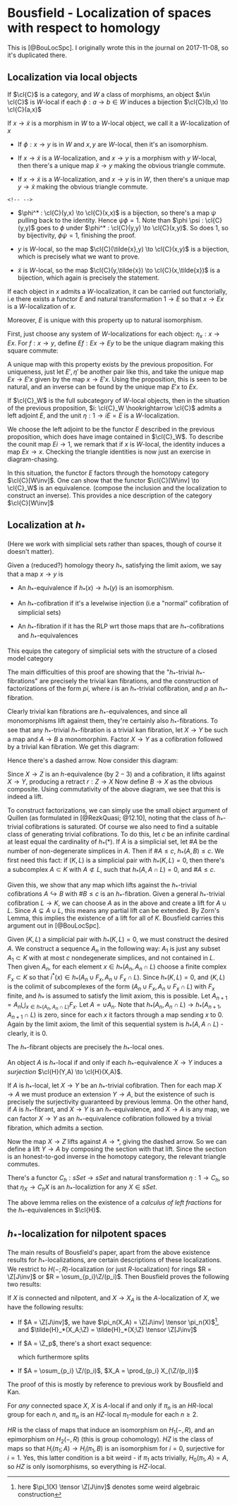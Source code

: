 Bousfield - Localization of spaces with respect to homology
===========================================================

This is [@BouLocSpc]. I originally wrote this in the journal on
2017-11-08, so it's duplicated there.

Localization via local objects
------------------------------

If $\cl{C}$ is a category, and $W$ a class of morphisms, an object
$x\in \cl{C}$ is $W$-local if each $\phi:a\to b \in W$ induces a
bijection $\cl{C}(b,x) \to \cl{C}(a,x)$

If $x \to \tilde{x}$ is a morphism in $W$ to a $W$-local object, we call
it a $W$-localization of $x$

-   If $\phi: x \to y$ is in $W$ and $x,y$ are $W$-local, then it's an
    isomorphism.

-   If $x \to \tilde{x}$ is a $W$-localization, and $x \to y$ is a
    morphism with $y$ $W$-local, then there's a unique map
    $\tilde{x} \to y$ making the obvious triangle commute.

-   If $x \to \tilde{x}$ is a $W$-localization, and $x \to y$ is in $W$,
    then there's a unique map $y \to \tilde{x}$ making the obvious
    triangle commute.

```{=html}
<!-- -->
```
-   $\phi^* : \cl{C}(y,x) \to \cl{C}(x,x)$ is a bijection, so there's a
    map $\psi$ pulling back to the identity. Hence $\psi \phi = 1$. Note
    than $\phi \psi : \cl{C}(y,y)$ goes to $\phi$ under
    $\phi^* : \cl{C}(y,y) \to \cl{C}(x,y)$. So does $1$, so by
    bijectivity, $\phi \psi = 1$, finishing the proof.

-   $y$ is $W$-local, so the map $\cl{C}(\tilde{x},y) \to \cl{C}(x,y)$
    is a bijection, which is precisely what we want to prove.

-   $\tilde{x}$ is $W$-local, so the map
    $\cl{C}(y,\tilde{x}) \to \cl{C}(x,\tilde{x})$ is a bijection, which
    again is precisely the statement.

If each object in $x$ admits a $W$-localization, it can be carried out
functorially, i.e there exists a functor $E$ and natural transformation
$1 \to E$ so that $x \to Ex$ is a $W$-localization of $x$.

Moreover, $E$ is unique with this property up to natural isomorphism.

First, just choose any system of $W$-localizations for each object:
$\eta_x: x \to Ex$. For $f: x \to y$, define $Ef: Ex \to Ey$ to be the
unique diagram making this square commute:

A unique map with this property exists by the previous proposition. For
uniqueness, just let $E', \eta'$ be another pair like this, and take the
unique map $Ex \to E'x$ given by the map $x \to E'x$. Using the
proposition, this is seen to be natural, and an inverse can be found by
the unique map $E'x$ to $Ex$.

If $\cl{C}_W$ is the full subcategory of $W$-local objects, then in the
situation of the previous proposition,
$i: \cl{C}_W \hookrightarrow \cl{C}$ admits a left adjoint $E$, and the
unit $\eta: 1 \to iE = E$ is a $W$-localization.

We choose the left adjoint to be the functor $E$ described in the
previous proposition, which does have image contained in $\cl{C}_W$. To
describe the counit map $Ei \to 1$, we remark that if $x$ is $W$-local,
the identity induces a map $Ex \to x$. Checking the triangle identities
is now just an exercise in diagram-chasing.

In this situation, the functor $E$ factors through the homotopy category
$\cl{C}[W\inv]$. One can show that the functor
$\cl{C}[W\inv] \to \cl{C}_W$ is an equivalence. (compose the inclusion
and the localization to construct an inverse). This provides a nice
description of the category $\cl{C}[W\inv]$

Localization at $h_*$
---------------------

(Here we work with simplicial sets rather than spaces, though of course
it doesn't matter).

Given a (reduced?) homology theory $h_*$, satisfying the limit axiom, we
say that a map $x \to y$ is

-   An $h_*$-equivalence if $h_*(x) \to h_*(y)$ is an isomorphism.

-   An $h_*$-cofibration if it's a levelwise injection (i.e a "normal"
    cofibration of simplicial sets)

-   An $h_*$-fibration if it has the RLP wrt those maps that are
    $h_*$-cofibrations and $h_*$-equivalences

This equips the category of simplicial sets with the structure of a
closed model category

The main difficulties of this proof are showing that the "$h_*$-trivial
$h_*$-fibrations" are precisely the trivial kan fibrations, and the
construction of factorizations of the form $pi$, where $i$ is an
$h_*$-trivial cofibration, and $p$ an $h_*$-fibration.

Clearly trivial kan fibrations are $h_*$-equivalences, and since all
monomorphisms lift against them, they're certainly also
$h_*$-fibrations. To see that any $h_*$-trivial $h_*$-fibration is a
trivial kan fibration, let $X \to Y$ be such a map and $A \to B$ a
monomorphim. Factor $X \to Y$ as a cofibration followed by a trivial kan
fibration. We get this diagram:

Hence there's a dashed arrow. Now consider this diagram:

Since $X \to Z$ is an $h$-equivalence (by $2-3$) and a cofibration, it
lifts against $X \to Y$, producing a retract $r: Z \to X$ Now define
$B \to X$ as the obvious composite. Using commutativity of the above
diagram, we see that this is indeed a lift.

To construct factorizations, we can simply use the small object argument
of Quillen (as formulated in [@RezkQuasi; @12.10], noting that the class
of $h_*$-trivial cofibrations is saturated. Of course we also need to
find a suitable class of generating trivial cofibrations. To do this,
let $c$ be an infinite cardinal at least equal the cardinality of
$h_*(\ast)$. If $A$ is a simplicial set, let $\# A$ be the number of
non-degenerate simplices in $A$. Then if $\# A \leq c$,
$h_*(A,B) \leq c$. We first need this fact: if $(K,L)$ is a simplicial
pair with $h_*(K,L) = 0$, then there's a subcomplex $A \subset K$ with
$A \not\subset L$, such that $h_*(A, A \cap L) = 0$, and $\# A \leq c$.

Given this, we show that any map which lifts against the $h_*$-trivial
cofibrations $A \hookrightarrow B$ with $\# B \leq c$ is an
$h_*$-fibration. Given a general $h_*$-trivial cofibration $L \to K$, we
can choose $A$ as in the above and create a lift for $A \cup L$. Since
$A \subsetneq A \cup L$, this means any partial lift can be extended. By
Zorn's Lemma, this implies the existence of a lift for all of $K$.
Bousfield carries this argument out in [@BouLocSpc].

Given $(K,L)$ a simplicial pair with $h_*(K,L) = 0$, we must construct
the desired $A$. We construct a sequence $A_n$ in the following way:
$A_1$ is just any subset $A_1 \subset K$ with at most $c$ nondegenerate
simplices, and not contained in $L$. Then given $A_n$, for each element
$x \in h_*(A_n, A_n \cap L)$ choose a finite complex $F_x \subset K$ so
that $i^*(x) \in h_*(A_n \cup F_x, A_n \cup F_x \cap L)$. Since
$h_*(K,L) = 0$, and $(K,L)$ is the colimit of subcomplexes of the form
$(A_n \cup F_x, A_n \cup F_x \cap L)$ with $F_x$ finite, and $h_*$ is
assumed to satisfy the limit axiom, this is possible. Let
$A_{n+1} = A_n \bigcup_{x \in h_*(A_n,A_n\cap L)} F_x$. Let
$A = \cup A_n$. Note that
$h_*(A_n, A_n\cap L) \to h_*(A_{n+1}, A_{n+1} \cap L)$ is zero, since
for each $x$ it factors through a map sending $x$ to $0$. Again by the
limit axiom, the limit of this sequential system is $h_*(A,A \cap L)$ -
clearly, it is $0$.

The $h_*$-fibrant objects are precisely the $h_*$-local ones.

An object $A$ is $h_*$-local if and only if each $h_*$-equivalence
$X \to Y$ induces a *surjection* $\cl{H}(Y,A) \to \cl{H}(X,A)$.

If $A$ is $h_*$-local, let $X \to Y$ be an $h_*$-trivial cofibration.
Then for each map $X \to A$ we must produce an extension $Y \to A$, but
the existence of such is precisely the surjectivity guaranteed by
previous lemma. On the other hand, if $A$ is $h_*$-fibrant, and $X\to Y$
is an $h_*$-equivalence, and $X \to A$ is any map, we can factor
$X \to Y$ as an $h_*$-equivalence cofibration followed by a trivial
fibration, which admits a section.

Now the map $X \to Z$ lifts against $A \to \ast$, giving the dashed
arrow. So we can define a lift $Y \to A$ by composing the section with
that lift. Since the section is an honest-to-god inverse in the homotopy
category, the relevant triangle commutes.

There's a functor $C_h: sSet \to sSet$ and natural transformation
$\eta: 1 \to C_h$, so that $\eta_X \to C_hX$ is an $h_*$-localiztion for
any $X \in sSet$.

The above lemma relies on the existence of a *calculus of left
fractions* for the $h_*$-equivalences in $\cl{H}$.

$h_*$-localization for nilpotent spaces
---------------------------------------

The main results of Bousfield's paper, apart from the above existence
results for $h_*$-localizations, are certain descriptions of these
localizations. We restrict to $H(-;R)$-localization (or just
$R$-localization) for rings $R = \Z[J\inv]$ or
$R = \osum_{p_i}\Z/(p_i)$. Then Bousfield proves the following two
results:

If $X$ is connected and nilpotent, and $X\to X_A$ is the
$A$-localization of $X$, we have the following results:

-   If $A = \Z[J\inv]$, we have
    $\pi_n(X_A) = \Z[J\inv] \tensor \pi_n(X)$[^1], and
    $\tilde{H}_*(X_A;\Z) = \tilde{H}_*(X;\Z) \tensor \Z[J\inv]$

-   If $A = \Z_p$, there's a short exact sequence:

    which furthermore splits

-   If $A = \osum_{p_i} \Z/(p_i)$, $X_A = \prod_{p_i} X_{\Z/(p_i)}$

The proof of this is mostly by reference to previous work by Bousfield
and Kan.

For *any* connected space $X$, $X$ is $A$-local if and only if $\pi_n$
is an $HR$-local group for each $n$, and $\pi_n$ is an $HZ$-local
$\pi_1$-module for each $n\geq 2$.

$HR$ is the class of maps that induce an isomorphism on $H_1(-,R)$, and
an epimorphism on $H_2(-,R)$ (this is group cohomology). $HZ$ is the
class of maps so that $H_i(\pi_1; A) \to H_i(\pi_1, B)$ is an
isomorphism for $i = 0$, surjective for $i=1$. Yes, this latter
condition is a bit weird - if $\pi_1$ acts trivially,
$H_0(\pi_1, A) = A$, so $HZ$ is only isomorphisms, so everything is
$HZ$-local.

[^1]: here $\pi_1(X) \tensor \Z[J\inv]$ denotes some weird algebraic
    construction
